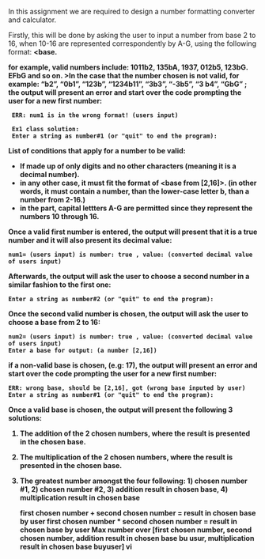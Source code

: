 In this assignment we are required to design a number formatting converter and calculator.

Firstly, this will be done by asking the user to input a number from base 2 to 16, when 10-16 are represented correspondently by A-G, using the following format: <number><b><base.

for example, valid numbers include: 1011b2, 135bA, 1937, 012b5, 123bG. EFbG and so on. 
    >In the case that the number chosen is not valid, for example:
    “b2”, “0b1”, “123b”, “1234b11”, “3b3”, “-3b5”, “3 b4”, “GbG” ;
    the output will present an error and start over the code prompting the user for a new first number:
    
     ERR: num1 is in the wrong format! (users input)

     Ex1 class solution:
     Enter a string as number#1 (or "quit" to end the program): 

List of conditions that apply for a number to be valid:
- If made up of only digits and no other characters (meaning it is a decimal number).
- in any other case, it must fit the format of <number><b><base from [2,16]>. (in other words, it must contain a number, than the lower-case letter b, than a number from 2-16.)
- in the <number> part, capital lettters A-G are permitted since they represent the numbers 10 through 16.

Once a valid first number is entered, the output will present that it is a true number and it will also present its decimal value:

    num1= (users input) is number: true , value: (converted decimal value of users input)
    
Afterwards, the output will ask the user to choose a second number in a similar fashion to the first one:

    Enter a string as number#2 (or "quit" to end the program): 

Once the second valid number is chosen, the output will ask the user to choose a base from 2 to 16:

    num2= (users input) is number: true , value: (converted decimal value of users input)
    Enter a base for output: (a number [2,16])

if a non-valid base is chosen, (e.g: 17), the output will present an error and start over the code prompting the user for a new first number:

    ERR: wrong base, should be [2,16], got (wrong base inputed by user)
    Enter a string as number#1 (or "quit" to end the program): 

Once a valid base is chosen, the output will present the following 3 solutions:
1. The addition of the 2 chosen numbers, where the result is presented in the chosen base.
2. The multiplication of the 2 chosen numbers, where the result is presented in the chosen base.
3. The greatest number amongst the four following: 1) chosen number #1, 2) chosen number #2, 3) addition result in chosen base, 4) multiplication result in chosen base

    first chosen number + second chosen number = result in chosen base by user
    first chosen number * second chosen number = result in chosen base by user
    Max number over [first chosen number, second chosen number, addition result in chosen base bu usur, multiplication result in chosen base buyuser]
       vi

   
